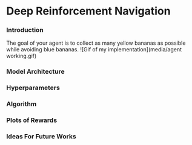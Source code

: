 
# Deep Reinforcement Navigation

### Introduction

The goal of your agent is to collect as many yellow bananas as possible while avoiding blue bananas.
![Gif of my implementation](media/agent working.gif)

### Model Architecture

### Hyperparameters

### Algorithm

### Plots of Rewards

### Ideas For Future Works
